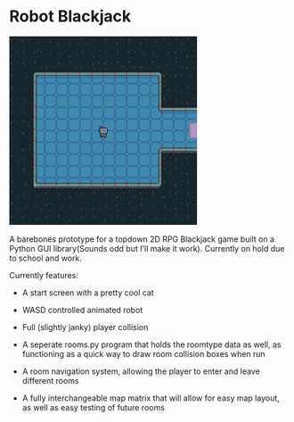 # Robot Blackjack

![Cool Robot](https://github.com/Happyfacemike/robot-blackjack/blob/master/readme_files/cool%20robot.gif)

A barebones prototype for a topdown 2D RPG Blackjack game built on a Python GUI library(Sounds odd but I'll make it work).
Currently on hold due to school and work.

Currently features:
* A start screen with a pretty cool cat

* WASD controlled animated robot

* Full (slightly janky) player collision

* A seperate rooms.py program that holds the roomtype data as well, as functioning as a quick way to draw room collision boxes when run

* A room navigation system, allowing the player to enter and leave different rooms

* A fully interchangeable map matrix that will allow for easy map layout, as well as easy testing of future rooms
